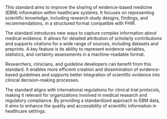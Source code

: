 This standard aims to improve the sharing of evidence-based medicine (EBM) information within healthcare systems. It focuses on representing scientific knowledge, including research study designs, findings, and recommendations, in a structured format compatible with FHIR.

The standard introduces new ways to capture complex information about medical evidence. It allows for detailed attribution of scholarly contributions and supports citations for a wide range of sources, including datasets and preprints. A key feature is its ability to represent evidence variables, statistics, and certainty assessments in a machine-readable format.

Researchers, clinicians, and guideline developers can benefit from this standard. It enables more efficient creation and dissemination of evidence-based guidelines and supports better integration of scientific evidence into clinical decision-making processes.

The standard aligns with international regulations for clinical trial protocols, making it relevant for organizations involved in medical research and regulatory compliance. By providing a standardized approach to EBM data, it aims to enhance the quality and accessibility of scientific information in healthcare settings.